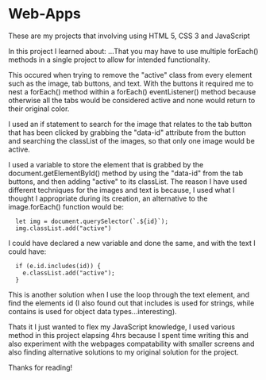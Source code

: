 # Web-Apps
These are my projects that involving using HTML 5, CSS 3 and JavaScript

In this project I learned about: ...That you may have to use multiple forEach() methods in a single project to allow for intended functionality.

This occured when trying to remove the "active" class from every element such as the image, tab buttons, and text. With the buttons it required me to nest a forEach() method within a forEach() eventListener() method because otherwise all the tabs would be considered active and none would return to their original color.

I used an if statement to search for the image that relates to the tab button that has been clicked by grabbing the "data-id" attribute from the button and searching the classList of the images, so that only one image would be active.

I used a variable to store the element that is grabbed by the document.getElementById() method by using the "data-id" from the tab buttons, and then adding "active" to its classList. The reason I have used different techniques for the images and text is because, I used what I thought I appropriate during its creation, an alternative to the image.forEach() function would be:

      let img = document.querySelector(`.${id}`);
      img.classList.add("active")
      
I could have declared a new variable and done the same, and with the text I could have:

      if (e.id.includes(id)) {
        e.classList.add("active");
      }

This is another solution when I use the loop through the text element, and find the elements id (I also found out that includes is used for strings, while contains is used for object data types...interesting).

Thats it I just wanted to flex my JavaScript knowledge, I used various method in this project elapsing 4hrs because I spent time writing this and also experiment with the webpages compatability with smaller screens and also finding alternative solutions to my original solution for the project.

Thanks for reading!
